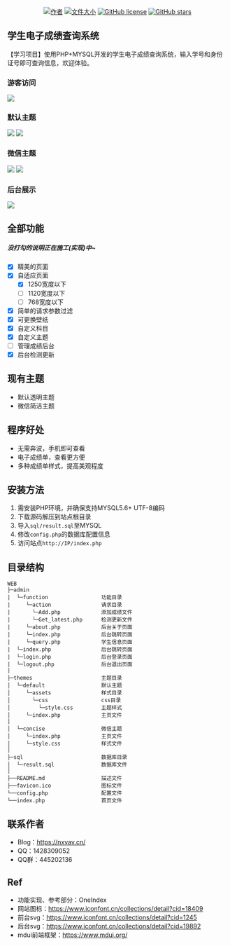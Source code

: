 
<p align="center">
  <a href="https://github.com/nuoxianCN"><img alt="作者" src="https://img.shields.io/badge/Author-nuoxianCN-blueviolet"></a>
  <a href="https://github.com/nuoxianCN/Beautiful-Report-Card"><img alt="文件大小" src="https://img.shields.io/github/repo-size/nuoxianCN/Beautiful-Report-Card"></a>
  <a href="https://github.com/nuoxianCN/Beautiful-Report-Card/blob/master/LICENSE"><img alt="GitHub license" src="https://img.shields.io/github/license/nuoxianCN/Beautiful-Report-Card"></a>
  <a href="https://github.com/nuoxianCN/Beautiful-Report-Card/stargazers"><img alt="GitHub stars" src="https://img.shields.io/github/stars/nuoxianCN/Beautiful-Report-Card?style=social"></a>
</p>

## 学生电子成绩查询系统
【学习项目】使用PHP+MYSQL开发的学生电子成绩查询系统，输入学号和身份证号即可查询信息，欢迎体验。
### 游客访问
![](https://profile-counter.glitch.me/Beautiful-Report-Card/count.svg)
### 默认主题
![](https://mpimg.cn/view.php/e6c7e09d7f463caa421384a871c2b002.png)
![](https://mpimg.cn/view.php/2fb50a27410530ce40cf606ab79cd7c3.png)
### 微信主题
![](https://mpimg.cn/view.php/cbe2b8fdc0c7254cb2c76e6d59548f1b.png)
![](https://mpimg.cn/view.php/e897469a090a17214f66807ab616d2d5.png)
### 后台展示
![](https://mpimg.cn/view.php/b92d74347a3c571abc290f1b8f0efcbd.png)
## 全部功能
##### 没打勾的说明正在施工(实现)中~
- [x] 精美的页面
- [x] 自适应页面
    - [x] 1250宽度以下
    - [ ] 1120宽度以下
    - [ ] 768宽度以下
- [x] 简单的请求参数过滤
- [x] 可更换壁纸
- [x] 自定义科目
- [x] 自定义主题
- [ ] 管理成绩后台
- [x] 后台检测更新
## 现有主题
* 默认透明主题
* 微信简洁主题
## 程序好处
* 无需奔波，手机即可查看
* 电子成绩单，查看更方便
* 多种成绩单样式，提高美观程度
## 安装方法
1. 需安装PHP环境，并确保支持MYSQL5.6+ UTF-8编码
2. 下载源码解压到站点根目录
3. 导入`sql/result.sql`至MYSQL
4. 修改`config.php`的数据库配置信息
5. 访问站点`http://IP/index.php`
## 目录结构
```
WEB
├─admin
|  └─function                 功能目录
|     └─action                请求目录
|       └─Add.php             添加成绩文件
|       └─Get_latest.php      检测更新文件
|     └─about.php             后台关于页面
|     └─index.php             后台跳转页面
|     └─query.php             学生信息页面
|  └─index.php                后台跳转页面
|  └─login.php                后台登录页面
|  └─logout.php               后台退出页面
|
├─themes                      主题目录
│  └─default                  默认主题
│     └─assets                样式目录
│       └─css                 css目录
│         └─style.css         主题样式
│     └─index.php             主页文件
|
│  └─concise                  微信主题
│     └─index.php             主页文件
│     └─style.css             样式文件
│
├─sql                         数据库目录
│  └─result.sql               数据库文件
│
├──README.md                  描述文件
├──favicon.ico                图标文件
└──config.php                 配置文件
└──index.php                  首页文件
```
## 联系作者
* Blog：https://nxvav.cn/
* QQ：1428309052
* QQ群：445202136
## Ref
* 功能实现、参考部分：OneIndex
* 网站图标：https://www.iconfont.cn/collections/detail?cid=18409
* 前台svg：https://www.iconfont.cn/collections/detail?cid=1245
* 后台svg：https://www.iconfont.cn/collections/detail?cid=19892
* mdui前端框架：https://www.mdui.org/

